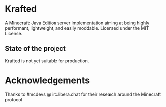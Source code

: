 # Krafted
A Minecraft: Java Edition server implementation aiming at being highly performant, lightweight, and easily moddable.
Licensed under the MIT License.

## State of the project
Krafted is not yet suitable for production.

# Acknowledgements
Thanks to #mcdevs @ irc.libera.chat for their research around the Minecraft protocol
